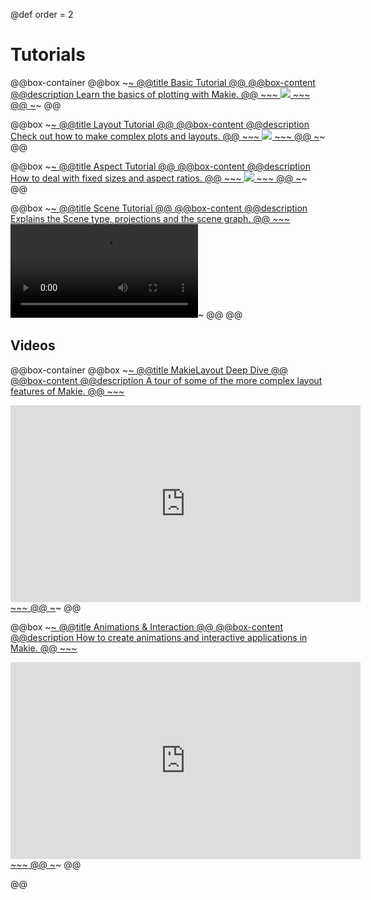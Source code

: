 @def order = 2

# Tutorials

@@box-container
  @@box
    ~~~<a class="boxlink" href="basic-tutorial/">~~~
    @@title Basic Tutorial @@
    @@box-content
      @@description
      Learn the basics of plotting with Makie.
      @@
      ~~~
      <img src="/assets/basic_tutorial_example.png">
      ~~~
    @@
    ~~~</a>~~~
  @@

  @@box
    ~~~<a class="boxlink" href="layout-tutorial/">~~~
    @@title Layout Tutorial @@
    @@box-content
      @@description
      Check out how to make complex plots and layouts.
      @@
      ~~~
      <img src="/assets/tutorials/layout-tutorial/code/output/final_result.png">
      ~~~
    @@
    ~~~</a>~~~
  @@

  @@box
    ~~~<a class="boxlink" href="aspect-tutorial/">~~~
    @@title Aspect Tutorial @@
    @@box-content
      @@description
      How to deal with fixed sizes and aspect ratios.
      @@
      ~~~
      <img src="/assets/tutorials/aspect-tutorial/code/output/aspect_tutorial_example.png">
      ~~~
    @@
    ~~~</a>~~~
  @@

  @@box
    ~~~<a class="boxlink" href="scenes/">~~~
    @@title Scene Tutorial @@
    @@box-content
      @@description
      Explains the Scene type, projections and the scene graph.
      @@
      ~~~
      <video src="/assets/lego_walk.mp4">
      ~~~
    @@
    ~~~</a>~~~
  @@
@@

## Videos

@@box-container
  @@box
    ~~~<a class="boxlink" href="https://www.youtube.com/watch?v=AtqXFfaMZqo">~~~
    @@title MakieLayout Deep Dive @@
    @@box-content
      @@description
      A tour of some of the more complex layout features of Makie.
      @@
      ~~~
      <div class="youtube-container">
      <iframe width="560" height="315" src="https://www.youtube.com/embed/AtqXFfaMZqo?controls=0" title="YouTube video player" frameborder="0" allow="accelerometer; autoplay; clipboard-write; encrypted-media; gyroscope; picture-in-picture" allowfullscreen></iframe>
      </div>
      ~~~
    @@
    ~~~</a>~~~
  @@

  @@box
    ~~~<a class="boxlink" href="https://www.youtube.com/watch?v=L-gyDvhjzGQ">~~~
    @@title Animations & Interaction @@
    @@box-content
      @@description
      How to create animations and interactive applications in Makie.
      @@
      ~~~
      <div class="youtube-container">
      <iframe width="560" height="315" src="https://www.youtube.com/embed/L-gyDvhjzGQ?controls=0" title="YouTube video player" frameborder="0" allow="accelerometer; autoplay; clipboard-write; encrypted-media; gyroscope; picture-in-picture" allowfullscreen></iframe>
      </div>
      ~~~
    @@
    ~~~</a>~~~
  @@

@@

